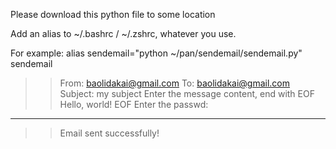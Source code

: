 Please download this python file to some location

Add an alias to ~/.bashrc / ~/.zshrc, whatever you use.

For example:
alias sendemail="python ~/pan/sendemail/sendemail.py"
sendemail
>> From: baolidakai@gmail.com
>> To: baolidakai@gmail.com
>> Subject: my subject
>> Enter the message content, end with EOF
Hello, world!
EOF
>> Enter the passwd:
******
>> Email sent successfully!
